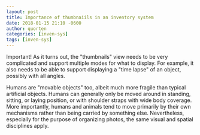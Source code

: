 ```yaml
---
layout: post
title: Importance of thumbnaiils in an inventory system
date: 2018-01-15 21:10 -0600
author: quorten
categories: [inven-sys]
tags: [inven-sys]
---
```


Important!  As it turns out, the "thumbnails" view needs to be very
complicated and support multiple modes for what to display.  For
example, it also needs to be able to support displaying a "time lapse"
of an object, possibly with all angles.

Humans are "movable objects" too, albeit much more fragile than
typical artificial objects.  Humans can generally only be moved around
in standing, sitting, or laying position, or with shoulder straps with
wide body coverage.  More importantly, humans and animals tend to move
primarily by their own mechanisms rather than being carried by
something else.  Nevertheless, especially for the purpose of
organizing photos, the same visual and spatial disciplines apply.
